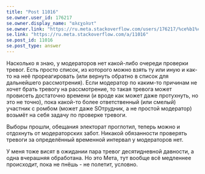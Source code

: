 ```yaml
---
title: "Post 11016"
se.owner.user_id: 176217
se.owner.display_name: "αλεχολυτ"
se.owner.link: "https://ru.meta.stackoverflow.com/users/176217/%ce%b1%ce%bb%ce%b5%cf%87%ce%bf%ce%bb%cf%85%cf%84"
se.link: "https://ru.meta.stackoverflow.com/a/11016"
se.post_id: 11016
se.post_type: answer
---
```

<p>Насколько я знаю, у модераторов нет какой-либо очереди проверки тревог. Есть просто список, из которого можно взять ту или иную и как-то на неё прореагировать (или вернуть обратно в список для дальнейшего рассмотрения). Если модератор по каким-то причинам не хочет брать тревогу на рассмотрение, то такая тревога может провисеть достаточно времени (и вроде как может даже протухнуть, но это не точно), пока какой-то более ответственный (или смелый) участник с ромбом (может даже SOтрудник, а не простой модератор) возьмёт на себя задачу по проверке тревоги.</p>
<p>Выборы прошли, обещания электорат проглотил, теперь можно и отдохнуть от модераторских забот. Никакой обязанности проверять тревоги за определённый временной интервал у модераторов нет.</p>
<p>У меня тоже висят в ожидании пара тревог десятидневной давности, а одна вчерашняя обработана. Но это Мета, тут вообще всё медленнее происходит, пока не пнёшь - не полетит, условно.</p>

